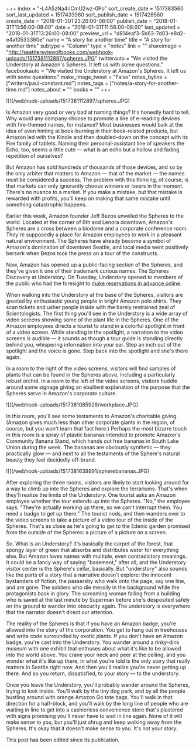+++
index = "-L4A5zNa4nCmU2wz-0Po"
sort_create_date = 1517383560
sort_last_updated = 1517433960
sort_publish_date = 1517428560
create_date = "2018-01-30T23:26:00-08:00"
publish_date = "2018-01-31T11:56:00-08:00"
date = "2018-01-31T11:56:00-08:00"
last_updated = "2018-01-31T13:26:00-08:00"
preview_url = "d814eaf3-5b63-7d03-e8d2-e4a10533360e"
name = "A story for another time"
title = "A story for another time"
subtype = "Column"
type = "notes"
link = ""
shareimage = "http://seattlereviewofbooks.com/webhook-uploads/1517381112897/spheres.JPG"
twitterauto = "We visited the Understory at Amazon's Spheres. It left us with some questions."
facebookauto = "We visited the Understory at Amazon's Spheres. It left us with some questions."
make_image_tweet = "False"
notes_byline = ["writers/paul-constant.md"]
notes_tags = ["notes/a-story-for-another-time.md"]
notes_about = ""
books = ""
+++
<p class="image">![](/webhook-uploads/1517381112897/spheres.JPG)</p>

Is Amazon very good or very bad at naming things? It's honestly hard to tell. Why would any company choose to promote a line of e-reading devices with fire-themed names, for instance? Most businesses would balk at the idea of even hinting at book-burning in their book-related products, but Amazon led with the Kindle and then doubled-down on the concept with its Fire family of tablets. Naming their personal-assistant line of speakers the Echo, too, seems a little cute — what is an echo but a hollow and fading repetition of ourselves? 

But Amazon has sold hundreds of thousands of those devices, and so by the only arbiter that matters to Amazon — that of the market — the names must be considered a success. The problem with this thinking, of course, is that markets can only ignorantly choose winners or losers in the moment. There's no nuance to a market. If you make a mistake, but that mistake is rewarded with profits, you'll keep on making that same mistake until something catastrophic happens.

Earlier this week, Amazon founder Jeff Bezos unveiled the Spheres to the world. Located at the corner of 6th and Lenora downtown, Amazon's Spheres are a cross between a biodome and a corporate conference room. They're supposedly a place for Amazon employees to work in a pleasant natural environment. The Spheres have already become a symbol of Amazon's domination of downtown Seattle, and local media went positively berserk when Bezos took the press on a tour of the constructs.

Now, Amazon has opened up a public-facing section of the Spheres, and they've given it one of their trademark curious names: The Spheres Discovery at Understory. On Tuesday, Understory opened to members of the public who had the foresight to [make reservations in advance online](https://www.seattlespheres.com/visit-understory).

When walking into the Understory at the base of the Spheres, visitors are greeted by enthusiastic young people in bright Amazon polo shirts. They scan  tickets and usher people inside with the barely restrained zeal of Scientologists. The first thing you'll see in the Understory is a wide array of video screens showing some of the plant life in the Spheres. One of the Amazon employees directs a tourist to stand in a colorful spotlight in front of a video screen. While standing in the spotlight, a narration to the video screens is audible — it sounds as though a tour guide is standing directly behind you, whispering information into your ear. Step an inch out of the spotlight and the voice is gone. Step back into the spotlight and she's there again. 

In a room to the right of the video screens, visitors will find samples of plants that can be found in the Spheres above, including a particularly robust orchid. In a room to the left of the video screens, visitors huddle around some signage giving an ebullient explanation of the purpose that the Spheres serve in Amazon's corporate culture.

<p class="image">![](/webhook-uploads/1517381085928/workplace.JPG)</p>

In this room, you'll see some testaments to Amazon's charitable giving. (Amazon gives much less than other corporate giants in the region, of course, but you won't learn that fact here.) Perhaps the most bizarre touch in this room is a spray of plastic bananas intended to promote Amazon's Community Banana Stand, which hands out free bananas in South Lake Union during the week. The bananas are obviously synthetic — they practically glow — and next to all the testaments of the Sphere's natural beauty they feel decidedly off-brand.

<p class="image">![](/webhook-uploads/1517381639991/spherebananas.JPG)</p>

After exploring the three rooms, visitors are likely to start looking around for a way to climb up into the Spheres and explore the terrariums. That's when they'll realize the limits of the Understory. One tourist asks an Amazon employee whether the tour extends up into the Spheres. "No," the employee says. "They're actually *working* up there, so we can't interrupt them. You need a badge to get up there." The tourist nods, and then wanders over to the video screens to take a picture of a video tour of the inside of the Spheres. That's as close as he's going to get to the Edenic garden promised from the outside of the Spheres: a picture of a picture on a screen.

So. What is an Understory? It's basically the carpet of the forest, that spongy layer of green that absorbs and distributes water for everything else. But Amazon loves names with multiple, even contradictory meanings. It could be a fancy way of saying "basement," after all, and the Understory visitor center is the Sphere's cellar, basically. But "understory" also sounds like the parts of a story that a narrative doesn't explore: the innocent bystanders of fiction, the passersby who walk onto the page, say one line, and are gone. The soldiers who die messily in the background while the protagonists bask in glory. The screaming woman falling from a building who is saved at the last minute by Superman before she's desposited safely on the ground to wander into obscurity again. The understory is everywhere that the narrator doesn't direct our attention.

The reality of the Spheres is that if you have an Amazon badge, you're allowed into the story of the corporation. You get to hang out in treehouses and write code surrounded by exotic plants. If you don't have an Amazon badge, you're cast into the Understory. You wander around a rinky-dink museum with one exhibit that enthuses about what it's like to be allowed into the world above. You crane your neck and peer at the ceiling, and you wonder what it's like up there, in what you're told is the only story that really matters in Seattle right now. And then you'll realize you're never getting up there. And so you return, dissatisfied, to your story — to the understory.

Once you leave the Understory, you'll probably wander around the Spheres, trying to look inside. You'll walk by the tiny dog park, and by all the people bustling around with orange Amazon Go tote bags. You'll walk in that direction for a half-block, and you'll walk by the long line of people who are waiting in line to get into a cashierless convenience store that's plastered with signs promising you'll never have to wait in line again. None of it will make sense to you, but you'll just shrug and keep walking away from the Spheres. It's okay that it doesn't make sense to you. It's not your story.

<p class="footer">This post has been edited since its publication.</p>


